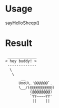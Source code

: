 # Usage
sayHelloSheep()
# Result
```
 _____________
< hey buddy! >
 -------------
  \
   \
       __     
      UooU\.'@@@@@@`.
      \__/(@@@@@@@@@@)
           (@@@@@@@@)
           `YY~~~~YY'
            ||    ||
```
